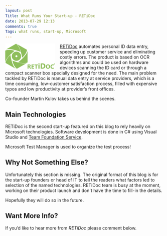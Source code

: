 ```yaml
---
layout: post
Title: What Runs Your Start-up - RETiDoc
date: 2013-07-29 12:13
comments: true
Tags: what runs, start-up, Microsoft
---
```


<img src="/images/startup/retidoc.gif" alt="RETiDoc" style="float:left; margin-right: 15px;" />

[RETiDoc](http://retidoc.com/) automates personal ID data entry, speeding up
customer service and eliminating costly errors. The product is based on OCR
algorithms and could be used on hardware devices scanning the ID card or
through a compact scanner box specially designed for the need. The main problem
tackled by RETiDoc is manual data entry at service providers, 
which is a time consuming, low-customer satisfaction process, filled with
expensive typos and low productivity at provider’s front offices.

Co-founder Martin Kulov takes us behind the scenes.


Main Technologies
-----------------

RETiDoc is the second start-up featured on this blog to rely heavily on
Microsoft technologies. Software development is done in C# using
Visual Studio and [Team Foundation Service](https://tfs.visualstudio.com/).

Microsoft Test Manager is used to organize the test process!


Why Not Something Else?
-----------------------

Unfortunately this section is missing. The original format of this blog
is for the start-up founders or head of IT to tell the readers what factors
led to selection of the named technologies. RETiDoc team is busy at the moment,
working on their product launch and don't have the time to fill-in the details.

Hopefully they will do so in the future.



Want More Info?
---------------

If you’d like to hear more from *RETiDoc* please comment below.

